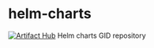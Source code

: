 # helm-charts
[![Artifact Hub](https://img.shields.io/endpoint?url=https://artifacthub.io/badge/repository/getindata)](https://artifacthub.io/packages/search?repo=getindata)
Helm charts GID repository
